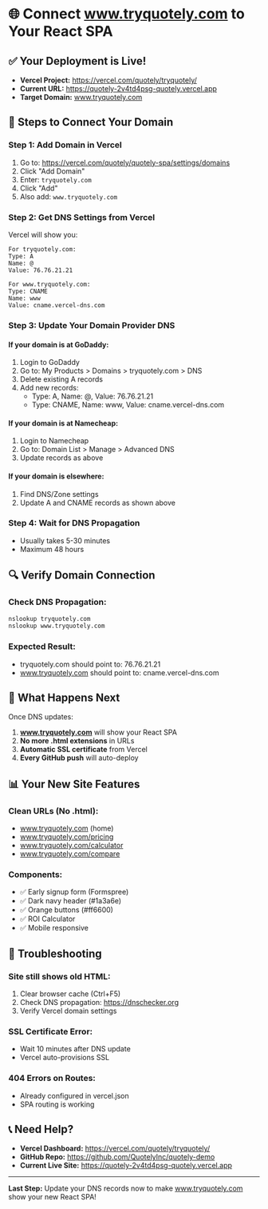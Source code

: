 # 🌐 Connect www.tryquotely.com to Your React SPA

## ✅ Your Deployment is Live!
- **Vercel Project:** https://vercel.com/quotely/tryquotely/
- **Current URL:** https://quotely-2v4td4psg-quotely.vercel.app
- **Target Domain:** www.tryquotely.com

## 📝 Steps to Connect Your Domain

### Step 1: Add Domain in Vercel
1. Go to: https://vercel.com/quotely/quotely-spa/settings/domains
2. Click "Add Domain"
3. Enter: `tryquotely.com`
4. Click "Add"
5. Also add: `www.tryquotely.com`

### Step 2: Get DNS Settings from Vercel
Vercel will show you:
```
For tryquotely.com:
Type: A
Name: @
Value: 76.76.21.21

For www.tryquotely.com:
Type: CNAME
Name: www
Value: cname.vercel-dns.com
```

### Step 3: Update Your Domain Provider DNS

#### If your domain is at GoDaddy:
1. Login to GoDaddy
2. Go to: My Products > Domains > tryquotely.com > DNS
3. Delete existing A records
4. Add new records:
   - Type: A, Name: @, Value: 76.76.21.21
   - Type: CNAME, Name: www, Value: cname.vercel-dns.com

#### If your domain is at Namecheap:
1. Login to Namecheap
2. Go to: Domain List > Manage > Advanced DNS
3. Update records as above

#### If your domain is elsewhere:
1. Find DNS/Zone settings
2. Update A and CNAME records as shown above

### Step 4: Wait for DNS Propagation
- Usually takes 5-30 minutes
- Maximum 48 hours

## 🔍 Verify Domain Connection

### Check DNS Propagation:
```bash
nslookup tryquotely.com
nslookup www.tryquotely.com
```

### Expected Result:
- tryquotely.com should point to: 76.76.21.21
- www.tryquotely.com should point to: cname.vercel-dns.com

## 🚀 What Happens Next

Once DNS updates:
1. **www.tryquotely.com** will show your React SPA
2. **No more .html extensions** in URLs
3. **Automatic SSL certificate** from Vercel
4. **Every GitHub push** will auto-deploy

## 📊 Your New Site Features

### Clean URLs (No .html):
- www.tryquotely.com (home)
- www.tryquotely.com/pricing
- www.tryquotely.com/calculator
- www.tryquotely.com/compare

### Components:
- ✅ Early signup form (Formspree)
- ✅ Dark navy header (#1a3a6e)
- ✅ Orange buttons (#ff6600)
- ✅ ROI Calculator
- ✅ Mobile responsive

## 🔧 Troubleshooting

### Site still shows old HTML:
1. Clear browser cache (Ctrl+F5)
2. Check DNS propagation: https://dnschecker.org
3. Verify Vercel domain settings

### SSL Certificate Error:
- Wait 10 minutes after DNS update
- Vercel auto-provisions SSL

### 404 Errors on Routes:
- Already configured in vercel.json
- SPA routing is working

## 📞 Need Help?

- **Vercel Dashboard:** https://vercel.com/quotely/tryquotely/
- **GitHub Repo:** https://github.com/QuotelyInc/quotely-demo
- **Current Live Site:** https://quotely-2v4td4psg-quotely.vercel.app

---

**Last Step:** Update your DNS records now to make www.tryquotely.com show your new React SPA!